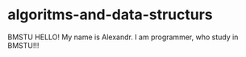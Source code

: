 # algoritms-and-data-structurs
BMSTU
HELLO! My name is Alexandr. I am programmer, who study in BMSTU!!!
